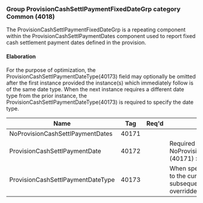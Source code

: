 ### Group ProvisionCashSettlPaymentFixedDateGrp category Common (4018)

The ProvisionCashSettlPaymentFixedDateGrp is a repeating component within the ProvisionCashSettlPaymentDates component used to report fixed cash settlement payment dates defined in the provision.

#### Elaboration

For the purpose of optimization, the ProvisionCashSettlPaymentDateType(40173) field may optionally be omitted after the first instance provided the instance(s) which immediately follow is of the same date type. When the next instance requires a different date type from the prior instance, the ProvisionCashSettlPaymentDateType(40173) is required to specify the date type.

| Name                              | Tag   | Req'd | Documentation                                                                                                                     |
|-----------------------------------|-------|----------|-------------------------------------------------------------------------------------------------------------------------------|
| NoProvisionCashSettlPaymentDates  | 40171 |       |                                                                                                                                |
| ProvisionCashSettlPaymentDate     | 40172 |       | Required if NoProvisionCashSettlPaymentDates (40171) > 0.                                                                         |
| ProvisionCashSettlPaymentDateType | 40173 |       | When specified it applies not only to the current date but to all subsequent dates in the group until overridden with a new type. |

